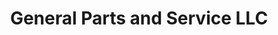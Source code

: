 ---
title: "General Parts and Service LLC"
url: /phoenix/general-parts-and-service-llc/
shop: Allgemein
---